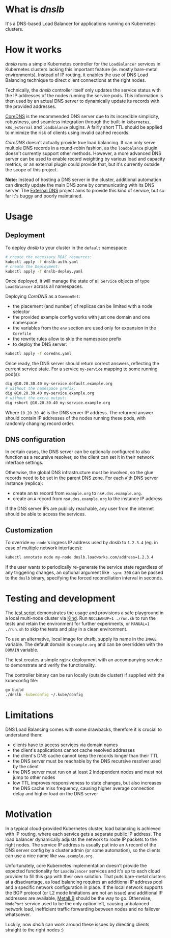 # What is _dnslb_
It's a DNS-based Load Balancer for applications running on Kubernetes clusters.

# How it works

_dnslb_ runs a simple Kubernetes controller for the `LoadBalancer` services in Kubernetes clusters lacking this important feature (ie. mostly bare-metal environments). Instead of IP routing, it enables the use of DNS Load Balancing technique to direct client connections at the right nodes.

Technically, the _dnslb_ controller itself only updates the service status with the IP addresses of the nodes running the service pods. This information is then used by an actual DNS server to dynamically update its records with the provided addresses.

[CoreDNS](https://coredns.io/) is the recommended DNS server due to its incredible simplicity, robustness, and seamless integration through the built-in `kubernetes`, `k8s_external` and `loadbalance` plugins. A fairly short TTL should be applied to minimize the risk of clients using invalid cached records.

_CoreDNS_ doesn't actually provide true load balancing. It can only serve multiple DNS records in a round-robin fashion, as the `loadbalance` plugin doesn't currently support other methods. However, a more advanced DNS server can be used to enable record weighting by various load and capacity metrics, or an external plugin could provide that, but it's currently outside the scope of this project.

**Note:** Instead of hosting a DNS server in the cluster, additional automation can directly update the main DNS zone by communicating with its DNS server. The [External DNS](https://github.com/kubernetes-sigs/external-dns) project aims to provide this kind of service, but so far it's buggy and poorly maintained.

# Usage

## Deployment

To deploy _dnslb_ to your cluster in the `default` namespace:
```bash
# create the necessary RBAC resources:
kubectl apply -f dnslb-auth.yaml
# create the Deployment:
kubectl apply -f dnslb-deploy.yaml
```
Once deployed, it will manage the state of all `Service` objects of type `LoadBalancer` across all namespaces.

Deploying _CoreDNS_ as a `DaemonSet`:
- the placement (and number) of replicas can be limited with a node selector
- the provided example config works with just one domain and one namespace
- the variables from the `env` section are used only for expansion in the `Corefile`
- the rewrite rules allow to skip the namespace prefix
- to deploy the DNS server:
```bash
kubectl apply -f coredns.yaml
```
Once ready, the DNS server should return correct answers, reflecting the current service state. For a service `my-service` mapping to some running pod(s):
```bash
dig @10.20.30.40 my-service.default.example.org
# without the namespace prefix:
dig @10.20.30.40 my-service.example.org
# without the extra output:
dig +short @10.20.30.40 my-service.example.org
```
Where `10.20.30.40` is the DNS server IP address.
The returned answer should contain IP addresses of the nodes running these pods, with randomly changing record order.

## DNS configuration

In certain cases, the DNS server can be optionally configured to also function as a recursive resolver, so the client can set it in their network interface settings.

Otherwise, the global DNS infrastructure must be involved, so the glue records need to be set in the parent DNS zone. For each `#`'th DNS server instance (replica):
- create an `NS` record from `example.org` to `ns#.dns.example.org.`
- create an `A` record from `ns#.dns.example.org` to the instance IP address

If the DNS server IPs are publicly reachable, any user from the internet should be able to access the services.

## Customization

To override `my-node`'s ingress IP address used by _dnslb_ to `1.2.3.4` (eg. in case of multiple network interfaces):
```bash
kubectl annotate node my-node dnslb.loadworks.com/address=1.2.3.4
```

If the user wants to periodically re-generate the service state regardless of any triggering changes, an optional argument like `-sync 300` can be passed to the `dnslb` binary, specifying the forced reconciliation interval in seconds.

# Testing and development

The [test script](/test/run.sh) demonstrates the usage and provisions a safe playground in a local multi-node cluster via [Kind](https://kind.sigs.k8s.io/).
Run `NOCLEANUP=1 ./run.sh` to run the tests and retain the environment for further experiments, or `MANUAL=1 ./run.sh` to skip the tests and play in a clean environment.

To use an alternative, local image for _dnslb_, supply its name in the `IMAGE` variable. The default domain is `example.org` and can be overridden with the `DOMAIN` variable.

The test creates a simple `nginx` deployment with an accompanying service to demonstrate and verify the functionality.

The controller binary can be run locally (outside cluster) if supplied with the kubeconfig file:
```sh
go build
./dnslb -kubeconfig ~/.kube/config
```

# Limitations

DNS Load Balancing comes with some drawbacks, therefore it is crucial to understand them:
- clients have to access services via domain names
- the client's applications cannot cache resolved addresses
- the client's DNS cache cannot keep the records longer than their TTL
- the DNS server must be reachable by the DNS recursive resolver used by the client
- the DNS server must run on at least 2 independent nodes and must not jump to other nodes
- low TTL improves responsiveness to state changes, but also increases the DNS cache miss frequency, causing higher average connection delay and higher load on the DNS server

# Motivation

In a typical cloud-provided Kubernetes cluster, load balancing is achieved with IP routing, where each service gets a separate public IP address. The load balancer dynamically adjusts the network to route IP packets to the right nodes. The service IP address is usually put into an `A` record of the DNS server config by a cluster admin (or some automation), so the clients can use a nice name like `www.example.org`.

Unfortunately, core Kubernetes implementation doesn't provide the expected functionality for `LoadBalancer` services and it's up to each cloud provider to fill this gap with their own solution. That puts bare-metal clusters at a disadvantage, as load balancing requires an additional IP address pool and a specific network configuration in place. If the local network supports the BGP protocol (or L2 mode limitations are not an issue) and additional IP addresses are available, [MetalLB](https://metallb.universe.tf/) should be the way to go. Otherwise, `NodePort` service used to be the only option left, causing unbalanced network load, inefficient traffic forwarding between nodes and no failover whatsoever.

Luckily, now _dnslb_ can work around these issues by directing clients straight to the right nodes :)
